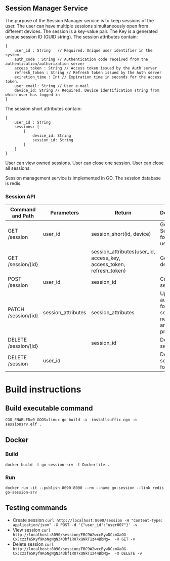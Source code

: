 ## Session Manager Service
The purpose of the Session Manager service is to keep sessions of the user.
The user can have multiple sessions simultaneously open from different devices.
The session is a key-value pair. 
The Key is a generated unique session ID (GUID string).
The session attributes contain:
```
{
    user_id : String   // Required. Unique user identifier in the system.
    auth_code : String // Authentication code received from the authentication/authorization server
    access_token : String // Access token issued by the Auth server
    refresh_token : String // Refresh token issued by the Auth server
    exiration_time : Int // Expiration time in seconds for the access token.   
    user_email: String // User e-mail
    device_id: String // Required. Device identification string from which user has logged in
}
```
The session short attributes contain:
```
{
    user_id : String
    sessions: [
        {
            device_id: String
            session_id: String
        }
    ]
}
```

User can view owned sessions.
User can close one session.
User can close all sessions.

Session management service is implemented in GO.
The session database is redis.

### Session API
|    Command and Path    |  Parameters          | Return               | Description                                                
|------------------------|----------------------|----------------------|--------------------------
| GET    /session        | user_id              | session_short(id, device) | Get All Sessions for current user
| GET    /session/{id}   |                      | session_attributes(user_id, access_key, access_token, refresh_token) | Get Session details
| POST   /session        | user_id              | session_id                  | Create new session
| PATCH  /session/{id}   | session_attributes   | session_attributes  | Update auth info for the session. If new tokens are provided.
| DELETE /session/{id}   |                      | session_id           | Delete session
| DELETE /session        | user_id              |             | Delete all sessions for a user


# Build instructions

## Build executable command
```
CGO_ENABLED=0 GOOS=linux go build -a -installsuffix cgo -o sessionsrv.elf .
```

## Docker

### Build

```
docker build -t go-session-srv -f Dockerfile . 
```

### Run

```
docker run -it --publish 8090:8090 --rm --name go-session --link redis go-session-srv
```
## Testing commands
* Create session
```curl http://localhost:8090/session -H "Content-Type: application/json" -X POST -d '{"user_id":"user007"}' -v```
* View session
```curl http://localhost:8090/session/FBC9W2wccBywDCzmXaOG-CxJczzfe5Kyf9KoNgNgN343bf1RO7xQNkT1z44BbMg=  -X GET -v```
* Delete session
```curl http://localhost:8090/session/FBC9W2wccBywDCzmXaOG-CxJczzfe5Kyf9KoNgNgN343bf1RO7xQNkT1z44BbMg=  -X DELETE -v```